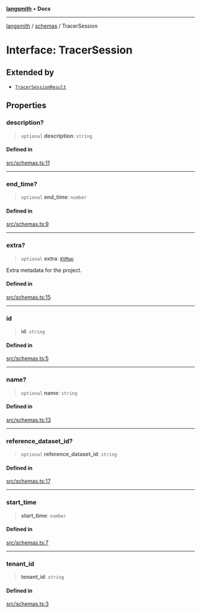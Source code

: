 [**langsmith**](../../README.md) • **Docs**

***

[langsmith](../../README.md) / [schemas](../README.md) / TracerSession

# Interface: TracerSession

## Extended by

- [`TracerSessionResult`](TracerSessionResult.md)

## Properties

### description?

> `optional` **description**: `string`

#### Defined in

[src/schemas.ts:11](https://github.com/langchain-ai/langsmith-sdk/blob/da3c1bb4f1396b48909bf0abac53fd717458c764/js/src/schemas.ts#L11)

***

### end\_time?

> `optional` **end\_time**: `number`

#### Defined in

[src/schemas.ts:9](https://github.com/langchain-ai/langsmith-sdk/blob/da3c1bb4f1396b48909bf0abac53fd717458c764/js/src/schemas.ts#L9)

***

### extra?

> `optional` **extra**: [`KVMap`](../type-aliases/KVMap.md)

Extra metadata for the project.

#### Defined in

[src/schemas.ts:15](https://github.com/langchain-ai/langsmith-sdk/blob/da3c1bb4f1396b48909bf0abac53fd717458c764/js/src/schemas.ts#L15)

***

### id

> **id**: `string`

#### Defined in

[src/schemas.ts:5](https://github.com/langchain-ai/langsmith-sdk/blob/da3c1bb4f1396b48909bf0abac53fd717458c764/js/src/schemas.ts#L5)

***

### name?

> `optional` **name**: `string`

#### Defined in

[src/schemas.ts:13](https://github.com/langchain-ai/langsmith-sdk/blob/da3c1bb4f1396b48909bf0abac53fd717458c764/js/src/schemas.ts#L13)

***

### reference\_dataset\_id?

> `optional` **reference\_dataset\_id**: `string`

#### Defined in

[src/schemas.ts:17](https://github.com/langchain-ai/langsmith-sdk/blob/da3c1bb4f1396b48909bf0abac53fd717458c764/js/src/schemas.ts#L17)

***

### start\_time

> **start\_time**: `number`

#### Defined in

[src/schemas.ts:7](https://github.com/langchain-ai/langsmith-sdk/blob/da3c1bb4f1396b48909bf0abac53fd717458c764/js/src/schemas.ts#L7)

***

### tenant\_id

> **tenant\_id**: `string`

#### Defined in

[src/schemas.ts:3](https://github.com/langchain-ai/langsmith-sdk/blob/da3c1bb4f1396b48909bf0abac53fd717458c764/js/src/schemas.ts#L3)

